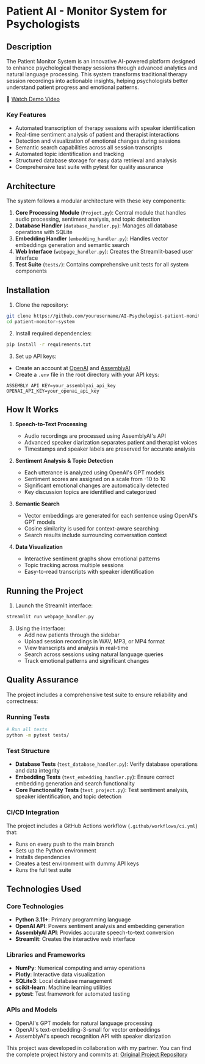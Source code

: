 # Patient AI - Monitor System for Psychologists 

## Description
The Patient Monitor System is an innovative AI-powered platform designed to enhance psychological therapy sessions through advanced analytics and natural language processing. This system transforms traditional therapy session recordings into actionable insights, helping psychologists better understand patient progress and emotional patterns.

🎥 [Watch Demo Video](https://drive.google.com/file/d/17XpYFbPvRPJ2uoOnV7O0R-yd9wMt-Rdz/view?usp=share_link)

### Key Features
- Automated transcription of therapy sessions with speaker identification
- Real-time sentiment analysis of patient and therapist interactions
- Detection and visualization of emotional changes during sessions
- Semantic search capabilities across all session transcripts
- Automated topic identification and tracking
- Structured database storage for easy data retrieval and analysis
- Comprehensive test suite with pytest for quality assurance

## Architecture

The system follows a modular architecture with these key components:

1. **Core Processing Module** (`Project.py`): Central module that handles audio processing, sentiment analysis, and topic detection
2. **Database Handler** (`database_handler.py`): Manages all database operations with SQLite
3. **Embedding Handler** (`embedding_handler.py`): Handles vector embeddings generation and semantic search
4. **Web Interface** (`webpage_handler.py`): Creates the Streamlit-based user interface
5. **Test Suite** (`tests/`): Contains comprehensive unit tests for all system components

## Installation

1. Clone the repository:
```bash
git clone https://github.com/yourusername/AI-Psychologist-patient-monitor-system.git
cd patient-monitor-system
```

2. Install required dependencies:
```bash
pip install -r requirements.txt
```

3. Set up API keys:
- Create an account at [OpenAI](https://openai.com) and [AssemblyAI](https://www.assemblyai.com)
- Create a `.env` file in the root directory with your API keys:
```
ASSEMBLY_API_KEY=your_assemblyai_api_key
OPENAI_API_KEY=your_openai_api_key
```

## How It Works

1. **Speech-to-Text Processing**
   - Audio recordings are processed using AssemblyAI's API
   - Advanced speaker diarization separates patient and therapist voices
   - Timestamps and speaker labels are preserved for accurate analysis

2. **Sentiment Analysis & Topic Detection**
   - Each utterance is analyzed using OpenAI's GPT models
   - Sentiment scores are assigned on a scale from -10 to 10
   - Significant emotional changes are automatically detected
   - Key discussion topics are identified and categorized

3. **Semantic Search**
   - Vector embeddings are generated for each sentence using OpenAI's GPT models
   - Cosine similarity is used for context-aware searching
   - Search results include surrounding conversation context

4. **Data Visualization**
   - Interactive sentiment graphs show emotional patterns
   - Topic tracking across multiple sessions
   - Easy-to-read transcripts with speaker identification

## Running the Project

1. Launch the Streamlit interface:
```bash
streamlit run webpage_handler.py
```

3. Using the interface:
   - Add new patients through the sidebar
   - Upload session recordings in WAV, MP3, or MP4 format
   - View transcripts and analysis in real-time
   - Search across sessions using natural language queries
   - Track emotional patterns and significant changes

## Quality Assurance

The project includes a comprehensive test suite to ensure reliability and correctness:

### Running Tests
```bash
# Run all tests
python -m pytest tests/
```

### Test Structure
- **Database Tests** (`test_database_handler.py`): Verify database operations and data integrity
- **Embedding Tests** (`test_embedding_handler.py`): Ensure correct embedding generation and search functionality
- **Core Functionality Tests** (`test_project.py`): Test sentiment analysis, speaker identification, and topic detection

### CI/CD Integration
The project includes a GitHub Actions workflow (`.github/workflows/ci.yml`) that:
- Runs on every push to the main branch
- Sets up the Python environment
- Installs dependencies
- Creates a test environment with dummy API keys
- Runs the full test suite

## Technologies Used

### Core Technologies
- **Python 3.11+**: Primary programming language
- **OpenAI API**: Powers sentiment analysis and embedding generation
- **AssemblyAI API**: Provides accurate speech-to-text conversion
- **Streamlit**: Creates the interactive web interface

### Libraries and Frameworks
- **NumPy**: Numerical computing and array operations
- **Plotly**: Interactive data visualization
- **SQLite3**: Local database management
- **scikit-learn**: Machine learning utilities
- **pytest**: Test framework for automated testing

### APIs and Models
- OpenAI's GPT models for natural language processing
- OpenAI's text-embedding-3-small for vector embeddings
- AssemblyAI's speech recognition API with speaker diarization

This project was developed in collaboration with my partner. You can find the complete project history and commits at:
[Original Project Repository](https://github.com/NoyaArav/Final_Project-From-Idea-To-Reality)